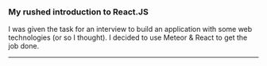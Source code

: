 ### My rushed introduction to React.JS

I was given the task for an interview to build an application with some web technologies \(or so I thought\). I decided to use Meteor & React to get the job done. 









---



